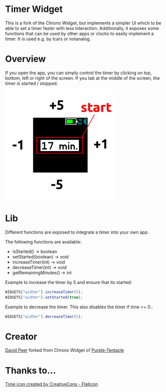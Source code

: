 # Timer Widget

This is a fork of the Chrono Widget, but implements a
simpler UI which to be able to set a timer faster with
less interaction. Additionally, it exposes some functions
that can be used by other apps or clocks to easily
implement a timer. It is used e.g. by lcars or notanalog.

# Overview
If you open the app, you can simply control the timer
by clicking on top, bottom, left or right of the screen.
If you tab at the middle of the screen, the timer is
started / stopped.

![](description.png)


# Lib
Different functions are exposed to integrate a timer
into your own app.

The following functions are available:
- isStarted() -> boolean
- setStarted(boolean) -> void
- increaseTimer(int) -> void
- decreaseTimer(int) -> void
- getRemainingMinutes() -> int

Example to increase the timer by 5 and ensure that its started:
```Javascript
WIDGETS["widtmr"].increaseTimer(5);
WIDGETS["widtmr"].setStarted(true);
```

Example to decrease the timer. This also disables the timer if time <= 0.:
```Javascript
WIDGETS["widtmr"].decreaseTimer(5);
```

# Creator

[David Peer](https://github.com/peerdavid)
 forked from Chrono Widget of [Purple-Tentacle](https://github.com/Purple-Tentacle)


# Thanks to...
<a href="https://www.flaticon.com/free-icons/time" title="time icons">Time icon created by CreativeCons - Flaticon</a>
